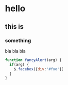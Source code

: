 
# hello

## this is

### something

bla bla bla


```javascript
function fancyAlert(arg) {
  if(arg) {
    $.facebox({div:'#foo'})
  }
}
```
